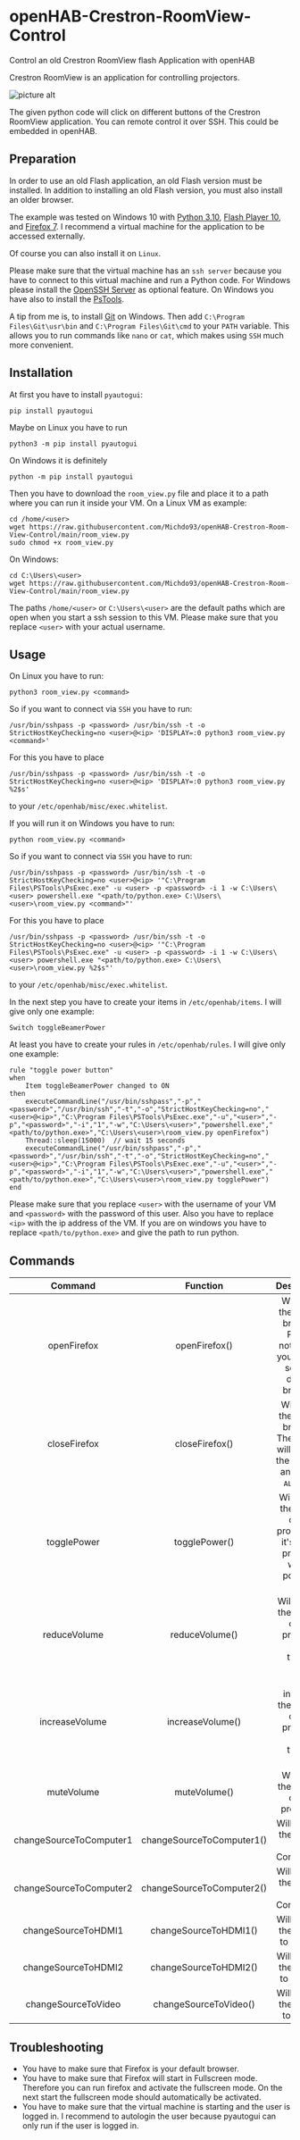 # openHAB-Crestron-RoomView-Control
Control an old Crestron RoomView flash Application with openHAB

<meta name="google-site-verification" content="hVcxzbwKdDidRgph8nCh75lZcwZETa_A62NnpZOzuRY" />

Crestron RoomView is an application for controlling projectors.

![picture alt](https://raw.githubusercontent.com/Michdo93/openHAB-Crestron-Room-View-Control/main/crestron_room_view.JPG)

The given python code will click on different buttons of the Crestron RoomView application. You can remote control it over SSH. This could be embedded in openHAB.

## Preparation

In order to use an old Flash application, an old Flash version must be installed. In addition to installing an old Flash version, you must also install an older browser.

The example was tested on Windows 10 with [Python 3.10](https://www.python.org/downloads/), [Flash Player 10](http://www.oldversion.com.de/mac/adobe-flash-player/), and [Firefox 7](http://www.oldversion.com.de/windows/mozilla-firefox-7-0). I recommend a virtual machine for the application to be accessed externally.

Of course you can also install it on `Linux`.

Please make sure that the virtual machine has an `ssh server` because you have to connect to this virtual machine and run a Python code. For Windows please install the [OpenSSH Server](https://docs.microsoft.com/en-us/windows-server/administration/openssh/openssh_install_firstuse?tabs=gui) as optional feature. On Windows you have also to install the [PsTools](https://docs.microsoft.com/en-us/sysinternals/downloads/psexec).

A tip from me is, to install [Git](https://git-scm.com/downloads) on Windows. Then add `C:\Program Files\Git\usr\bin` and `C:\Program Files\Git\cmd` to your `PATH` variable. This allows you to run commands like `nano` or `cat`, which makes using `SSH` much more convenient.

## Installation

At first you have to install `pyautogui`:

```
pip install pyautogui
```

Maybe on Linux you have to run

```
python3 -m pip install pyautogui
```

On Windows it is definitely

```
python -m pip install pyautogui
```

Then you have to download the `room_view.py` file and place it to a path where you can run it inside your VM. On a Linux VM as example:

```
cd /home/<user>
wget https://raw.githubusercontent.com/Michdo93/openHAB-Crestron-Room-View-Control/main/room_view.py
sudo chmod +x room_view.py
```

On Windows:

```
cd C:\Users\<user>
wget https://raw.githubusercontent.com/Michdo93/openHAB-Crestron-Room-View-Control/main/room_view.py
```

The paths `/home/<user>` or `C:\Users\<user>` are the default paths which are open when you start a ssh session to this VM. Please make sure that you replace `<user>` with your actual username.

## Usage

On Linux you have to run:

```
python3 room_view.py <command>
```

So if you want to connect via `SSH` you have to run:

```
/usr/bin/sshpass -p <password> /usr/bin/ssh -t -o StrictHostKeyChecking=no <user>@<ip> 'DISPLAY=:0 python3 room_view.py <command>'
```

For this you have to place

```
/usr/bin/sshpass -p <password> /usr/bin/ssh -t -o StrictHostKeyChecking=no <user>@<ip> 'DISPLAY=:0 python3 room_view.py %2$s'
```

to your `/etc/openhab/misc/exec.whitelist`.

If you will run it on Windows you have to run:

```
python room_view.py <command>
```

So if you want to connect via `SSH` you have to run:

```
/usr/bin/sshpass -p <password> /usr/bin/ssh -t -o StrictHostKeyChecking=no <user>@<ip> '"C:\Program Files\PSTools\PsExec.exe" -u <user> -p <password> -i 1 -w C:\Users\<user> powershell.exe "<path/to/python.exe> C:\Users\<user>\room_view.py <command>"'
```

For this you have to place

```
/usr/bin/sshpass -p <password> /usr/bin/ssh -t -o StrictHostKeyChecking=no <user>@<ip> '"C:\Program Files\PSTools\PsExec.exe" -u <user> -p <password> -i 1 -w C:\Users\<user> powershell.exe "<path/to/python.exe> C:\Users\<user>\room_view.py %2$s"'
```

to your `/etc/openhab/misc/exec.whitelist`.

In the next step you have to create your items in `/etc/openhab/items`. I will give only one example:

```
Switch toggleBeamerPower
```

At least you have to create your rules in `/etc/openhab/rules`. I will give only one example:

```
rule "toggle power button"
when
    Item toggleBeamerPower changed to ON
then
    executeCommandLine("/usr/bin/sshpass","-p","<password>","/usr/bin/ssh","-t","-o","StrictHostKeyChecking=no","<user>@<ip>","C:\Program Files\PSTools\PsExec.exe","-u","<user>","-p","<password>","-i","1","-w","C:\Users\<user>","powershell.exe","<path/to/python.exe>","C:\Users\<user>\room_view.py openFirefox")
    Thread::sleep(15000)  // wait 15 seconds
    executeCommandLine("/usr/bin/sshpass","-p","<password>","/usr/bin/ssh","-t","-o","StrictHostKeyChecking=no","<user>@<ip>","C:\Program Files\PSTools\PsExec.exe","-u","<user>","-p","<password>","-i","1","-w","C:\Users\<user>","powershell.exe","<path/to/python.exe>","C:\Users\<user>\room_view.py togglePower")
end
```

Please make sure that you replace `<user>` with the username of your VM and `<password>` with the password of this user. Also you have to replace `<ip>` with the ip address of the VM. If you are on windows you have to replace `<path/to/python.exe>` and give the path to run python.

## Commands

| Command |  Function | 	Description |
| :-------------: |:-------------:| :-----:|
| openFirefox | openFirefox() | Will open the Firefox browser. Please notice that you have to set it as default browser. |
| closeFirefox | closeFirefox() | Will close the Firefox browser. Therefore it will click on the browser and press <kbd>ALT</kbd> + <kbd>F4</kbd>. |
| togglePower | togglePower() | Will toggle the power of the projector. If it's of the projector will be powered on. |
| reduceVolume | reduceVolume() | Will reduce the volume of the projector by its typical step. |
| increaseVolume | increaseVolume() | Will increase the volume of the projector by its typical step. |
| muteVolume | muteVolume() | Will mute the volume of the projector. |
| changeSourceToComputer1 | changeSourceToComputer1() | Will change the source to Computer1. |
| changeSourceToComputer2 | changeSourceToComputer2() | Will change the source to Computer2. |
| changeSourceToHDMI1 | changeSourceToHDMI1() | Will change the source to HDMI1. |
| changeSourceToHDMI2 | changeSourceToHDMI2() | Will change the source to HDMI2. |
| changeSourceToVideo | changeSourceToVideo() | Will change the source to Video. |


## Troubleshooting

 * You have to make sure that Firefox is your default browser.
 * You have to make sure that Firefox will start in Fullscreen mode. Therefore you can run firefox and activate the fullscreen mode. On the next start the fullscreen mode should automatically be activated.
 * You have to make sure that the virtual machine is starting and the user is logged in. I recommend to autologin the user because pyautogui can only run if the user is logged in.
